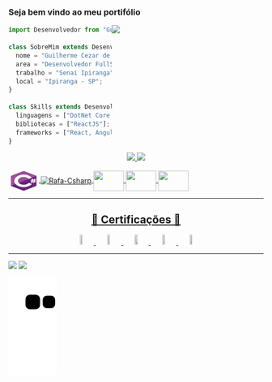 ### Seja bem vindo ao meu portifólio 

<img align="right" width="300" src="https://i2.wp.com/allhtaccess.info/wp-content/uploads/2018/03/programming.gif?fit=1281%2C716&ssl=1" />

```js
import Desenvolvedor from "Guilherme Amorim";

class SobreMim extends Desenvolvedor {
  nome = "Guilherme Cezar de Amorim";
  area = "Desenvolvedor FullStack";
  trabalho = "Senai Ipiranga";
  local = "Ipiranga - SP";
}

class Skills extends Desenvolvedor {
  linguagens = ["DotNet Core (C#), JavaScript, TypeScript"];
  bibliotecas = ["ReactJS"];
  frameworks = ["React, Angular"];
}
```

<div align="center">
  <a href="https://github.com/G648">
  <img height="160em" src="https://github-readme-stats.vercel.app/api?username=G648&show_icons=true&theme=dark&include_all_commits=true&count_private=true"/>
  <img height="160em" src="https://github-readme-stats.vercel.app/api/top-langs/?username=G648&layout=compact&langs_count=7&theme=dark"/>
</div align="center">
 <div style="display: inline_block"><br>
  <img align="center" alt="Rafa-Csharp" height="40" width="60" src="https://raw.githubusercontent.com/devicons/devicon/master/icons/csharp/csharp-original.svg">
   <img align="center" alt="Rafa-Csharp" height="40" width="60" src="https://img.shields.io/badge/Java-ED8B00?style=for-the-badge&logo=java&logoColor=white">
   <img align="center" height="40" width="60"  src="https://cdn.jsdelivr.net/gh/devicons/devicon/icons/amazonwebservices/amazonwebservices-original.svg"/>
    <img align="center" height="40" width="60"  src="https://cdn.jsdelivr.net/gh/devicons/devicon/icons/linux/linux-original.svg" />
  <img align="center" height="40" width="60" src="https://github.com/G648/G648/assets/54600850/a3e9e98f-53da-4eec-a5aa-de4d37ac488c" />


</div>
 </div>
 
 <hr> 
 
  <div align="center">
  <h2>📝 Certificações 📝</h2>
 <a href="https://www.credly.com/badges/e2225cc3-cf95-43c1-9993-203ba053052b/public_url">
  <img width="10%" height="10%"  src="https://images.credly.com/size/680x680/images/3be57d7c-55de-4119-9ca9-738e20c0fae0/Scrum-Foundation-Professional-Certificate-SFPC-2021_.png"/>
 </a>
 <a href="https://www.credly.com/badges/27bc7fde-79eb-4e5d-962a-11522bf20312/public_url">
  <img width="10%" height="10%"  src="https://images.credly.com/size/680x680/images/00634f82-b07f-4bbd-a6bb-53de397fc3a6/image.png"/>
 </a>
<a href="https://www.credly.com/badges/72c6fb98-65d0-4db0-9f5c-53d9f11fe916/public_url">
  <img width="10%" height="10%"  src="https://images.credly.com/size/680x680/images/fc1352af-87fa-4947-ba54-398a0e63322e/security-compliance-and-identity-fundamentals-600x600.png"/>
 </a>
 <a href="https://www.credly.com/badges/65cec5f8-7458-4ef5-abbd-d2d5499b6384/public_url">
  <img width="10%" height="10%"  src="https://images.credly.com/size/680x680/images/be8fcaeb-c769-4858-b567-ffaaa73ce8cf/image.png"/>
 </a>
 <a href="https://www.credly.com/badges/ffc8988f-3d25-44de-a383-98c97e1a5cfc/public_url">
  <img width="10%" height="10%"  src="https://images.credly.com/size/680x680/images/70d71df5-f3dc-4380-9b9d-f22513a70417/CCNAITN__1_.png"/>
 </a>
</div>
 
 <hr>
 
 <div> 
  <a href="https://www.instagram.com/im_cez4r/" target="_blank"><img src="https://img.shields.io/badge/-Instagram-%23E4405F?style=for-the-badge&logo=instagram&logoColor=white" target="_blank"></a>
  <a href="https://www.linkedin.com/in/guilherme-cezar-316a28197/" target="_blank"><img src="https://img.shields.io/badge/-LinkedIn-%230077B5?style=for-the-badge&logo=linkedin&logoColor=white" target="_blank"></a> 
 
  ![Snake animation](https://github.com/rafaballerini/rafaballerini/blob/output/github-contribution-grid-snake.svg)
 
</div>
 
